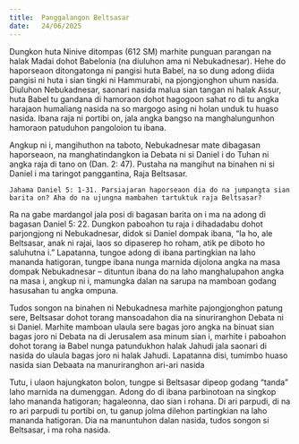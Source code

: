 ```yaml
---
title:  Panggalangon Beltsasar
date:   24/06/2025
---
```


Dungkon huta Ninive ditompas (612 SM) marhite punguan parangan na halak Madai dohot Babelonia (na diuluhon ama ni Nebukadnesar). Hehe do haporseaon ditongatonga ni pangisi huta Babel, na so dung adong diida pangisi ni huta i sian tingki ni Hammurabi, na pjongjonghon uhum nasida. Diuluhon Nebukadnesar, saonari nasida malua sian tangan ni halak Assur, huta Babel tu gandana di hamoraon dohot hagogoon sahat ro di tu angka harajaon humaliang nasida na so margogo asing ni holan unduk tu huaso nasida. Ibana raja ni portibi on, jala angka bangso na manghalungunhon hamoraon patuduhon pangoloion tu ibana.

Angkup ni i, mangihuthon na taboto, Nebukadnesar mate dibagasan haporseaon, na manghatindangkon ia Debata ni si Daniel i do Tuhan ni angka raja di tano on (Dan. 2: 47). Pustaha na mangihut na binahen ni si Daniel i ma taringot panggantina, Raja Beltsasar.

`Jahama Daniel 5: 1-31. Parsiajaran haporseaon dia do na jumpangta sian barita on? Aha do na ujungna mambahen tartuktuk raja Beltsasar?`

Ra na gabe mardangol jala posi di bagasan barita on i ma na adong di bagasan Daniel 5: 22. Dungkon paboahon tu raja i dihadadabu dohot parjongjong ni Nebukadnesar, didok si Daniel dompak ibana, “Ia ho, ale Beltsasar, anak ni rajai, laos so dipaserep ho roham, atik pe diboto ho saluhutna i.” Lapatanna, tungoe adong di ibana partingkian na laho mananda hatigoran, tungpe ibana nunga marnida dijolona angka na masa dompak Nebukadnesar – dituntun ibana do na laho manghalupahon angka na masa i, angkup ni i, mamungka dalan na sarupa na mamboan godang hasusahan tu angka ompuna.

Tudos songon na binahen ni Nebukadnesa marhite pajongjonghon patung sere, Beltsasar dohot torang mansoadahon dia na sinuriranghon Debata ni si Daniel. Marhite mamboan ulaula sere bagas joro angka na binuat sian bagas joro ni Debata na di Jerusalem asa minum sian i, marhite i paboahon dohot torang ia Babel nunga patundukhon halak Jahudi jala saonari di nasida do ulaula bagas joro ni halak Jahudi. Lapatanna disi, tumimbo huaso nasida sian Debaata na manuriranghon ari-ari nasida

Tutu, i ulaon hajungkaton bolon, tungpe si Beltsasar dipeop godang “tanda” laho marnida na dumenggan. Adong do di ibana parbinotoan na singkop laho mananda hatigoran; hagaleonna, dao sian i rohana. Di ari parpudi, di na ro ari parpudi tu portibi on, tu ganup jolma dilehon partingkian na laho mananda hatigoran. Dia na manuntuhon dalan nasida, tudos songon si Beltsasar, i ma roha nasida.